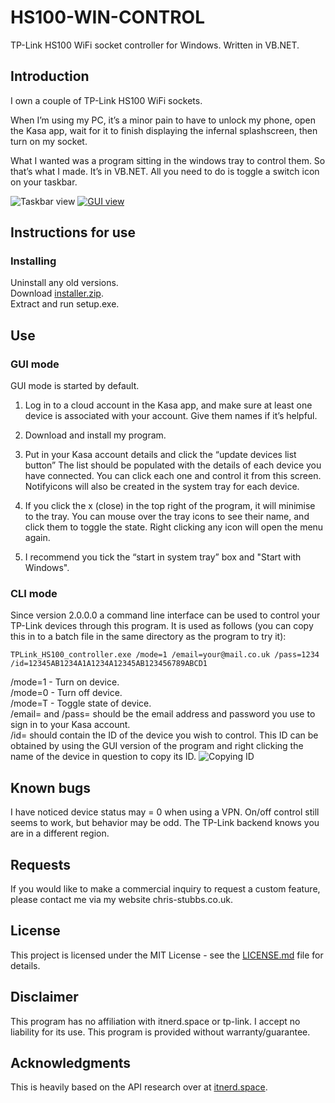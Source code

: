# HS100-WIN-CONTROL

TP-Link HS100 WiFi socket controller for Windows. Written in VB.NET.

## Introduction

I own a couple of TP-Link HS100 WiFi sockets.

When I’m using my PC, it’s a minor pain to have to unlock my phone, open the Kasa app, wait for it to finish displaying the infernal splashscreen, then turn on my socket.

What I wanted was a program sitting in the windows tray to control them. So that’s what I made. It’s in VB.NET. All you need to do is toggle a switch icon on your taskbar.

![Taskbar view](http://chris-stubbs.co.uk/wp/wp-content/uploads/2018/04/wifi2.png)
[![GUI view](http://chris-stubbs.co.uk/wp/wp-content/uploads/2018/04/wifi1-150x150.png)](http://chris-stubbs.co.uk/wp/wp-content/uploads/2018/04/wifi1.png)

## Instructions for use


### Installing

Uninstall any old versions.  
Download [installer.zip](https://github.com/chrisstubbs93/HS100-WIN-CONTROL/raw/master/installer.zip).  
Extract and run setup.exe.  

## Use
### GUI mode

GUI mode is started by default.

1. Log in to a cloud account in the Kasa app, and make sure at least one device is associated with your account. Give them names if it’s helpful.

2. Download and install my program.

3. Put in your Kasa account details and click the “update devices list button”
The list should be populated with the details of each device you have connected. You can click each one and control it from this screen. Notifyicons will also be created in the system tray for each device.

4. If you click the x (close) in the top right of the program, it will minimise to the tray.
You can mouse over the tray icons to see their name, and click them to toggle the state. Right clicking any icon will open the menu again.

5. I recommend you tick the “start in system tray” box and "Start with Windows".



### CLI mode
Since version 2.0.0.0 a command line interface can be used to control your TP-Link devices through this program. It is used as follows (you can copy this in to a batch file in the same directory as the program to try it):

```
TPLink_HS100_controller.exe /mode=1 /email=your@mail.co.uk /pass=1234 /id=12345AB1234A1A1234A12345AB123456789ABCD1
```
/mode=1 - Turn on device.  
/mode=0 - Turn off device.  
/mode=T - Toggle state of device.  
/email= and /pass= should be the email address and password you use to sign in to your Kasa account.  
/id= should contain the ID of the device you wish to control. This ID can be obtained by using the GUI version of the program and right clicking the name of the device in question to copy its ID.
![Copying ID](http://chris-stubbs.co.uk/wp/wp-content/uploads/2019/06/copyID.png)

## Known bugs

I have noticed device status may = 0 when using a VPN. On/off control still seems to work, but behavior may be odd. The TP-Link backend knows you are in a different region.

## Requests

If you would like to make a commercial inquiry to request a custom feature, please contact me via my website chris-stubbs.co.uk.

## License

This project is licensed under the MIT License - see the [LICENSE.md](LICENSE.md) file for details.

## Disclaimer

This program has no affiliation with itnerd.space or tp-link. I accept no liability for its use. This program is provided without warranty/guarantee. 

## Acknowledgments
This is heavily based on the API research over at [itnerd.space](http://itnerd.space/2017/06/19/how-to-authenticate-to-tp-link-cloud-api/).
